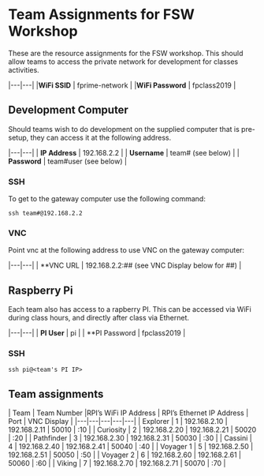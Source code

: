 # Team Assignments for FSW Workshop

These are the resource assignments for the FSW workshop. This should allow teams to access the private network for
development for classes activities. 

|---|---|
|**WiFi SSID** | fprime-network |
|**WiFi Password** | fpclass2019 |

## Development Computer

Should teams wish to do development on the supplied computer that is pre-setup, they can access it at the following
address.

|---|---|
| **IP Address** | 192.168.2.2 |
| **Username** | team#  (see below) |
| **Password** | team#user (see below) |

### SSH

To get to the gateway computer use the following command:
```
ssh team#@192.168.2.2
```

### VNC

Point vnc at the following address to use VNC on the gateway computer:

|---|---|
| **VNC URL | 192.168.2.2:## (see VNC Display below for ##) |

## Raspberry Pi

Each team also has access to a rapberry PI. This can be accessed via WiFi during class hours, and directly after
class via Ethernet.

|---|---|
| **PI User** | pi |
| **PI Password | fpclass2019 |


### SSH
```
ssh pi@<team's PI IP>
```

## Team assignments


| Team | Team Number |RPI’s WiFi IP Address | RPI’s Ethernet IP Address | Port | VNC Display |
|---|---|---|---|---|
| Explorer | 1 | 192.168.2.10 | 192.168.2.11 | 50010 | :10 |
| Curiosity | 2 | 192.168.2.20 | 192.168.2.21 | 50020 | :20 |
| Pathfinder | 3 | 192.168.2.30 | 192.168.2.31 | 50030 | :30 |
| Cassini | 4 | 192.168.2.40 | 192.168.2.41 | 50040 | :40 |
| Voyager 1 | 5 | 192.168.2.50 | 192.168.2.51 | 50050 | :50 |
| Voyager 2 | 6 | 192.168.2.60 | 192.168.2.61 | 50060 | :60 |
| Viking | 7 | 192.168.2.70 | 192.168.2.71 | 50070 | :70 |
